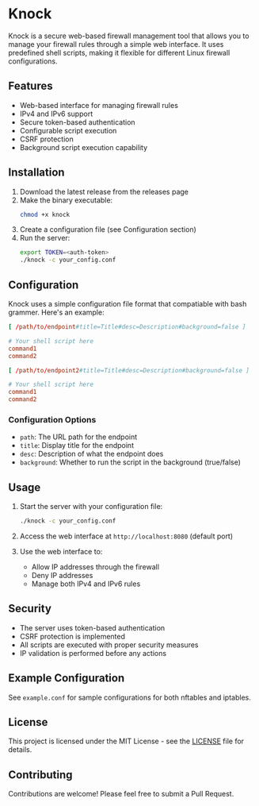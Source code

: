# Knock

Knock is a secure web-based firewall management tool that allows you to manage your firewall rules through a simple web interface. It uses predefined shell scripts, making it flexible for different Linux firewall configurations.

## Features

- Web-based interface for managing firewall rules
- IPv4 and IPv6 support
- Secure token-based authentication
- Configurable script execution
- CSRF protection
- Background script execution capability

## Installation

1. Download the latest release from the releases page
2. Make the binary executable:
   ```bash
   chmod +x knock
   ```
3. Create a configuration file (see Configuration section)
4. Run the server:
   ```bash
   export TOKEN=<auth-token>
   ./knock -c your_config.conf
   ```

## Configuration

Knock uses a simple configuration file format that compatiable with bash grammer. 
Here's an example:

```conf
[ /path/to/endpoint#title=Title#desc=Description#background=false ]

# Your shell script here
command1
command2

[ /path/to/endpoint2#title=Title#desc=Description#background=false ]

# Your shell script here
command1
command2
```

### Configuration Options

- `path`: The URL path for the endpoint
- `title`: Display title for the endpoint
- `desc`: Description of what the endpoint does
- `background`: Whether to run the script in the background (true/false)

## Usage

1. Start the server with your configuration file:
   ```bash
   ./knock -c your_config.conf
   ```

2. Access the web interface at `http://localhost:8080` (default port)

3. Use the web interface to:
   - Allow IP addresses through the firewall
   - Deny IP addresses
   - Manage both IPv4 and IPv6 rules

## Security

- The server uses token-based authentication
- CSRF protection is implemented
- All scripts are executed with proper security measures
- IP validation is performed before any actions

## Example Configuration

See `example.conf` for sample configurations for both nftables and iptables.

## License

This project is licensed under the MIT License - see the [LICENSE](LICENSE) file for details.

## Contributing

Contributions are welcome! Please feel free to submit a Pull Request.